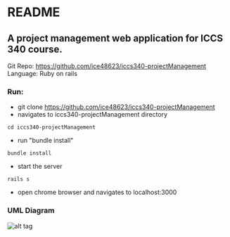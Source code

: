 # README

## A project management web application for ICCS 340 course.

Git Repo: https://github.com/ice48623/iccs340-projectManagement
Language: Ruby on rails

### Run:
* git clone https://github.com/ice48623/iccs340-projectManagement
* navigates to iccs340-projectManagement directory

```
cd iccs340-projectManagement
```

* run "bundle install"
```
bundle install
```

* start the server

```
rails s
```
* open chrome browser and navigates to localhost:3000

### UML Diagram
![alt tag](https://raw.github.com/ice48623/iccs340-projectManagement/blob/master/Diagram.png)
